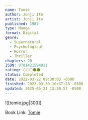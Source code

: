 ```yaml
---
name: Tomie
author: Junji Ito
artist: Junji Ito
published: 1987
type: Manga
format: Digital
genre:
  - Supernatural
  - Psychological
  - Horror
  - Thriller
chapters: 20
ISBN: 9781421594811
rating: 🌕🌕🌕🌑🌑
status: Completed
date: 2022-03-22 09:30:03 -0500
finished: 2022-03-30 10:37:28 -0500
updated: 2025-05-21 13:50:57 -0500
---
```


![[tomie.jpg|300]]

Book Link: [Tomie](https://myanimelist.net/manga/912/Tomie)
